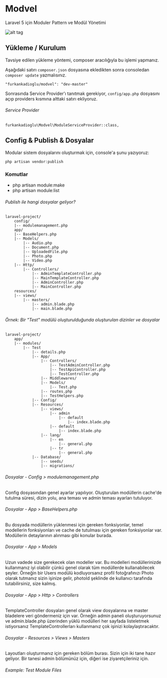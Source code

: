 # Modvel
Laravel 5 için Moduler Pattern ve Modül Yönetimi 

![alt tag](http://1.1m.yt/S1OTMoa.png)

## Yükleme / Kurulum

Tavsiye edilen yükleme yöntemi, composer aracılığıyla bu işlemi yapmanız.

Aşağıdaki satırı `composer.json` dosyasına ekledikten sonra consoledan `composer update` yazmalısınız.

```
"furkankadioglu/modvel": "dev-master"
```

Sonrasında Service Provider'ı tanıtmak gerekiyor, `config/app.php` dosyasını açıp providers kısmına alttaki satırı ekliyoruz.

###### Service Provider
```
furkankadioglu\Modvel\ModuleServiceProvider::class,
```

## Config & Publish & Dosyalar

Modular sistem dosyalarını oluşturmak için, console'a şunu yazıyoruz:
```
php artisan vendor:publish
```

### Komutlar

- php artisan module:make
- php artisan module:list 

###### Publish ile hangi dosyalar geliyor?

```
laravel-project/
    config/
    |-- modulemanagement.php
    app/
    |-- BaseHelpers.php
    |-- Models/
        |-- Audio.php
        |-- Document.php
        |-- UploadedFile.php
        |-- Photo.php
        |-- Video.php
    |-- Http/
        |-- Controllers/
            |-- AdminTemplateController.php
            |-- MainTemplateController.php
            |-- AdminController.php
            |-- MainController.php
    resources/
    |-- views/
        |-- masters/
            |-- admin.blade.php
            |-- main.blade.php

```

###### Örnek: Bir "Test" modülü oluşturulduğunda oluşturulan dizinler ve dosyalar

```
laravel-project/
    app/
    |-- modules/
        |-- Test
            |-- details.php
            |-- App/
                |-- Controllers/
                    |-- TestAdminController.php
                    |-- TestApiController.php
                    |-- TestController.php
                |-- Middlewares/
                |-- Models/
                    |-- Test.php
                |-- routes.php
                |-- TestHelpers.php
            |-- Config/
            |-- Resources/
                |-- views/
                    |-- admin
                        |-- default
                            |-- index.blade.php
                    |-- default
                        |-- index.blade.php
                |-- lang/
                    |-- en
                        |-- general.php
                    |-- tr
                        |-- general.php
            |-- Database/
                |-- seeds/
                |-- migrations/

```



###### Dosyalar - Config > modulemanagement.php

Config dosyasından genel ayarlar yapılıyor. Oluşturulan modüllerin cache'de tutulma süresi, dizin yolu, ana teması ve admin teması ayarları tutuluyor.

######  Dosyalar - App > BaseHelpers.php

Bu dosyada modüllerin yüklenmesi için gereken fonksiyonlar, temel modellerin fonksiyonları ve cache de tutulması için gereken fonksiyonlar var. Modüllerin detaylarının alınması gibi konular burada.

######  Dosyalar - App > Models

Uzun vadede size gerekecek olan modeller var. Bu modelleri modüllerinizde kullanmanız iyi olabilir çünkü genel olarak tüm modüllerde kullanabilecek şeyler. Örneğin bir Users modülü kodluyorsanız profil fotoğrafınızı Photo olarak tutmanız sizin işinize gelir, photoId şeklinde de kullanıcı tarafında tutabilirsiniz, size kalmış.

######  Dosyalar - App > Http > Controllers

TemplateController dosyaları genel olarak view dosyalarına ve master bladelere veri göndermeniz için var. Örneğin admin paneli oluşturuyorsunuz ve admin.blade.php üzerinden yüklü modülleri her sayfada listeletmek istiyorsanız TemplateControllerları kullanmanız çok işinizi kolaylaştıracaktır.

######  Dosyalar - Resources > Views > Masters

Layoutları oluşturmanız için gereken bölüm burası. Sizin için iki tane hazır geliyor. Bir tanesi admin bölümünüz için, diğeri ise ziyaretçileriniz için.

###### Example: Test Module Files






